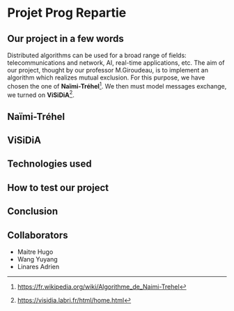 # Projet Prog Repartie

## Our project in a few words
Distributed algorithms can be used for a broad range of fields: telecommunications and network, AI, real-time applications, etc.
The aim of our project, thought by our professor M.Giroudeau, is to implement an algorithm which realizes mutual exclusion. For this purpose, we have chosen the one of **Naïmi-Tréhel**[^1]. We then must model messages exchange, we turned on **ViSiDiA**[^2].

[^1]: https://fr.wikipedia.org/wiki/Algorithme_de_Naimi-Trehel
[^2]: https://visidia.labri.fr/html/home.html

## Naïmi-Tréhel


## ViSiDiA


## Technologies used


## How to test our project


## Conclusion

## Collaborators
* Maitre Hugo
* Wang Yuyang
* Linares Adrien
